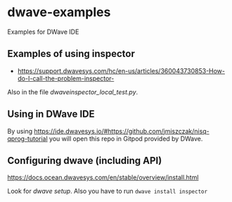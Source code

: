 # dwave-examples
Examples for DWave IDE


## Examples of using inspector

* https://support.dwavesys.com/hc/en-us/articles/360043730853-How-do-I-call-the-problem-inspector-

Also in the file *dwaveinspector_local_test.py*.
 
## Using in DWave IDE

By using https://ide.dwavesys.io/#https://github.com/jmiszczak/nisq-qprog-tutorial you will open this repo in Gitpod provided by DWave.

## Configuring dwave (including API)

https://docs.ocean.dwavesys.com/en/stable/overview/install.html

Look for *dwave setup*. Also you have to run `dwave install inspector`
